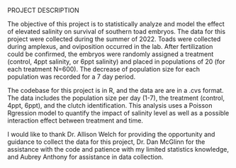 PROJECT DESCRIPTION

The objective of this project is to statistically analyze and model the effect of elevated salinity on survival of southern toad embryos. The data for this project were collected during the summer of 2022. Toads were collected during amplexus, and oviposition occurred in the lab. After fertilization could be confirmed, the embryos were randomly assigned a treatment (control, 4ppt salinity, or 6ppt salinity) and placed in populations of 20 (for each treatment N=600). The decrease of population size for each population was recorded for a 7 day period. 

  The codebase for this project is in R, and the data are are in a .cvs format. The data includes the population size per day (1-7), the treatment (control, 4ppt, 6ppt), and the clutch identification. This analysis uses a Poisson Rgression model to quantify the impact of salinity level as well as a possible interaction effect between treatment and time. 



  I would like to thank Dr. Allison Welch for providing the opportunity and guidance to collect the data for this project, Dr. Dan McGlinn for the assistance with the code and patience with my limited statistics knowledge, and Aubrey Anthony for assistance in data collection.
